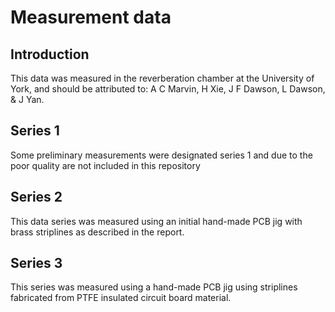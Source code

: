 # Measurement data
## Introduction
This data was measured in the reverberation chamber at the University of York, and should be attributed to: A C Marvin, H Xie, J F Dawson, L Dawson, & J Yan.

## Series 1
Some preliminary measurements were designated series 1 and due to the poor quality are not included in this repository

## Series 2
This data series was measured using an initial hand-made PCB jig with brass striplines as described in the report.

## Series 3
This series was measured using a hand-made PCB jig using striplines fabricated from PTFE insulated circuit board material.
